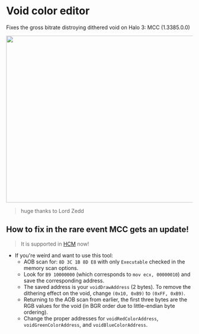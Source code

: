 # Void color editor
Fixes the gross bitrate distroying dithered void on Halo 3: MCC (1.3385.0.0)

<img src="https://github.com/TermaciousTrickocity/Void-fix/assets/62641541/1eb421e2-125a-4d40-85a8-fc20abb0768a" width="800" height="450">

> huge thanks to Lord Zedd

## How to fix in the rare event MCC gets an update!
> It is supported in [HCM](https://github.com/Burnt-o/HaloCheckpointManager) now!
- If you're weird and want to use this tool:
  - AOB scan for: `8D 3C 1B 8D E8` with only `Executable` checked in the memory scan options.
  - Look for `B9 10000000` (which corresponds to `mov ecx, 00000010`) and save the corresponding address.
  - The saved address is your `voidDrawAddress` (2 bytes). To remove the dithering effect on the void, change `(0x10, 0xB9)` to `(0xFF, 0xB9)`.
  - Returning to the AOB scan from earlier, the first three bytes are the RGB values for the void (in BGR order due to little-endian byte ordering).
  - Change the proper addresses for `voidRedColorAddress`, `voidGreenColorAddress`, and `voidBlueColorAddress`.
